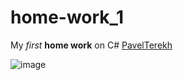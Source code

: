 # home-work_1
My *first* **home work** on C#  [PavelTerekh](http://example.com/ "Необязательная подсказка")

![image](https://user-images.githubusercontent.com/128780232/227445111-4756afc3-e801-4366-b012-aa192e1b2c6d.png)
